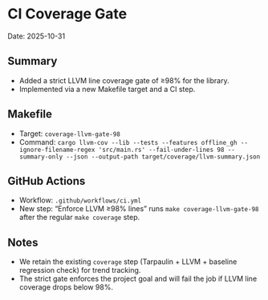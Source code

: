 # CI Coverage Gate

Date: 2025-10-31

## Summary
- Added a strict LLVM line coverage gate of ≥98% for the library.
- Implemented via a new Makefile target and a CI step.

## Makefile
- Target: `coverage-llvm-gate-98`
- Command: `cargo llvm-cov --lib --tests --features offline_gh --ignore-filename-regex 'src/main.rs' --fail-under-lines 98 --summary-only --json --output-path target/coverage/llvm-summary.json`

## GitHub Actions
- Workflow: `.github/workflows/ci.yml`
- New step: “Enforce LLVM ≥98% lines” runs `make coverage-llvm-gate-98` after the regular `make coverage` step.

## Notes
- We retain the existing `coverage` step (Tarpaulin + LLVM + baseline regression check) for trend tracking.
- The strict gate enforces the project goal and will fail the job if LLVM line coverage drops below 98%.

